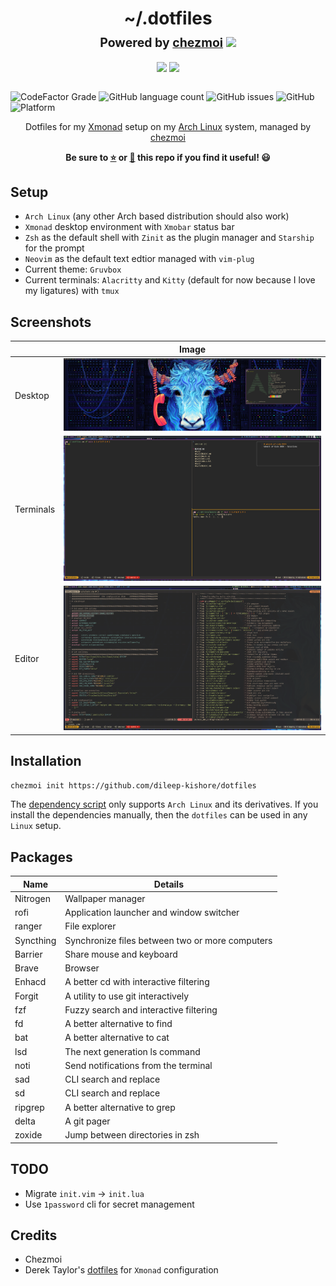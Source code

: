 <h1 align="center">
    <a name="top" title="dotfiles">
        ~/.dotfiles
    </a>
    <br/>
    <sup>
        <sub>Powered by <a href="https://www.chezmoi.io/">chezmoi</a> <img src="https://raw.githubusercontent.com/twpayne/chezmoi/master/logo-144px.svg"> </sub>
        <br/>
        <sub>
            <img src="https://forthebadge.com/images/badges/made-with-crayons.svg">
            <img src="https://forthebadge.com/images/badges/built-with-science.svg">
        </sub>
    </sup>
</h1>

![CodeFactor Grade](https://img.shields.io/codefactor/grade/github/dileep-kishore/dotfiles/main?style=flat-square)
![GitHub language count](https://img.shields.io/github/languages/count/dileep-kishore/dotfiles?style=flat-square)
![GitHub issues](https://img.shields.io/github/issues/dileep-kishore/dotfiles?style=flat-square)
![GitHub](https://img.shields.io/github/license/dileep-kishore/dotfiles?style=flat-square)
![Platform](https://img.shields.io/badge/platform-Arch%20Linux-blue?style=flat-square)

<div align="center">
    Dotfiles for my <a href="(https://xmonad.org/)">Xmonad</a> setup on my <a href="https://archlinux.org">Arch Linux</a> system, managed by <a href="https://github.com/twpayne/chezmoi">chezmoi</a>
    <p><strong>Be sure to <a href="#" title="star">⭐️</a> or <a href="#" title="fork">🔱</a> this repo if you find it useful! 😃</strong></p>
</div>

## Setup

-   `Arch Linux` (any other Arch based distribution should also work)
-   `Xmonad` desktop environment with `Xmobar` status bar
-   `Zsh` as the default shell with `Zinit` as the plugin manager and `Starship` for the prompt
-   `Neovim` as the default text edtior managed with `vim-plug`
-   Current theme: `Gruvbox`
-   Current terminals: `Alacritty` and `Kitty` (default for now because I love my ligatures) with `tmux`

## Screenshots

|           | Image                     |
| --------- | ------------------------- |
| Desktop   | ![](assets/desktop.png)   |
| Terminals | ![](assets/terminals.png) |
| Editor    | ![](assets/editor.png)    |

## Installation

```sh
chezmoi init https://github.com/dileep-kishore/dotfiles
```

The [dependency script](run_once_install-packages.sh) only supports `Arch Linux` and its derivatives.
If you install the dependencies manually, then the `dotfiles` can be used in any `Linux` setup.

## Packages

| Name      | Details                                         |
| --------- | ----------------------------------------------- |
| Nitrogen  | Wallpaper manager                               |
| rofi      | Application launcher and window switcher        |
| ranger    | File explorer                                   |
| Syncthing | Synchronize files between two or more computers |
| Barrier   | Share mouse and keyboard                        |
| Brave     | Browser                                         |
| Enhacd    | A better cd with interactive filtering          |
| Forgit    | A utility to use git interactively              |
| fzf       | Fuzzy search and interactive filtering          |
| fd        | A better alternative to find                    |
| bat       | A better alternative to cat                     |
| lsd       | The next generation ls command                  |
| noti      | Send notifications from the terminal            |
| sad       | CLI search and replace                          |
| sd        | CLI search and replace                          |
| ripgrep   | A better alternative to grep                    |
| delta     | A git pager                                     |
| zoxide    | Jump between directories in zsh                 |

## TODO

-   Migrate `init.vim` -> `init.lua`
-   Use `1password` cli for secret management

## Credits

-   Chezmoi
-   Derek Taylor's [dotfiles](https://gitlab.com/dwt1/dotfiles) for `Xmonad` configuration
